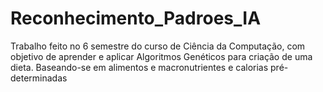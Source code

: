 # Reconhecimento_Padroes_IA
Trabalho feito no 6 semestre do curso de Ciência da Computação, com objetivo de aprender e aplicar Algoritmos Genéticos para criação de uma dieta. 
Baseando-se em alimentos e macronutrientes e calorias pré-determinadas
